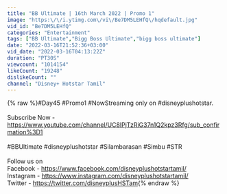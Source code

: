```yaml
---
title: "BB Ultimate | 16th March 2022 | Promo 1"
image: "https:\/\/i.ytimg.com\/vi\/Be7DM5LEHfQ\/hqdefault.jpg"
vid_id: "Be7DM5LEHfQ"
categories: "Entertainment"
tags: ["BB Ultimate","Bigg Boss Ultimate","bigg boss ultimate"]
date: "2022-03-16T21:52:36+03:00"
vid_date: "2022-03-16T04:13:22Z"
duration: "PT30S"
viewcount: "1014154"
likeCount: "19248"
dislikeCount: ""
channel: "Disney+ Hotstar Tamil"
---
```

{% raw %}#Day45 #Promo1 #NowStreaming only on #disneyplushotstar.<br /><br />Subscribe Now - <a rel="nofollow" target="blank" href="https://www.youtube.com/channel/UC8lPjTzRiG37n1Q2kpz3Rfg/sub_confirmation%3D1">https://www.youtube.com/channel/UC8lPjTzRiG37n1Q2kpz3Rfg/sub_confirmation%3D1</a><br /><br />#BBUltimate #disneyplushotstar #Silambarasan #Simbu #STR<br /><br />Follow us on <br />Facebook - <a rel="nofollow" target="blank" href="https://www.facebook.com/disneyplushotstartamil/">https://www.facebook.com/disneyplushotstartamil/</a><br />Instagram - <a rel="nofollow" target="blank" href="https://www.instagram.com/disneyplushotstartamil/">https://www.instagram.com/disneyplushotstartamil/</a><br />Twitter - <a rel="nofollow" target="blank" href="https://twitter.com/disneyplusHSTam">https://twitter.com/disneyplusHSTam</a>{% endraw %}
